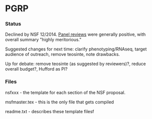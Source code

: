 PGRP
====

### Status

Declined by NSF 12/2014. [Panel reviews](https://github.com/RILAB/PGRP/blob/master/reviews2014.md) were generally positive, with overall summary "highly meritorious."

Suggested changes for next time: clarify phenotyping/RNAseq, target audience of outreach, remove teosinte, note drawbacks.

Up for debate: remove teosinte (as suggested by reviewers)?, reduce overall budget?, Hufford as PI?

### Files

nsfxxx - the template for each section of the NSF proposal.

msfmaster.tex - this is the only file that gets compiled

readme.txt - describes these template filesf



